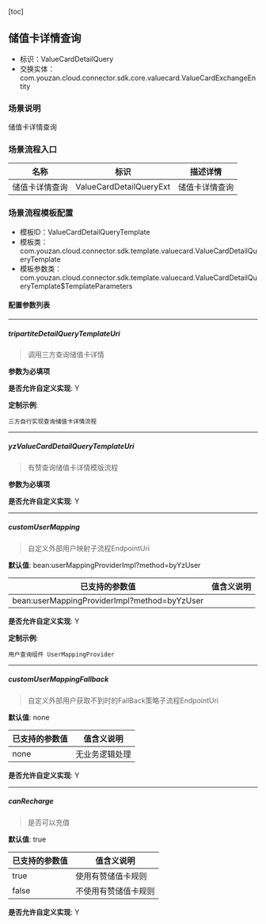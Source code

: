 [toc]

## 储值卡详情查询
- 标识：ValueCardDetailQuery
- 交换实体：com.youzan.cloud.connector.sdk.core.valuecard.ValueCardExchangeEntity
### 场景说明
储值卡详情查询
### 场景流程入口

名称 | 标识 | 描述详情
---|---|---
储值卡详情查询 | ValueCardDetailQueryExt | 储值卡详情查询

### 场景流程模板配置
- 模板ID：ValueCardDetailQueryTemplate
- 模板类：com.youzan.cloud.connector.sdk.template.valuecard.ValueCardDetailQueryTemplate
- 模板参数类：com.youzan.cloud.connector.sdk.template.valuecard.ValueCardDetailQueryTemplate$TemplateParameters

#### 配置参数列表

---
##### tripartiteDetailQueryTemplateUri
> 调用三方查询储值卡详情

**参数为必填项**


**是否允许自定义实现**: Y


**定制示例**:
```
三方自行实现查询储值卡详情流程
```
---
##### yzValueCardDetailQueryTemplateUri
> 有赞查询储值卡详情模版流程

**参数为必填项**


**是否允许自定义实现**: Y

---
##### customUserMapping
> 自定义外部用户映射子流程EndpointUri

**默认值**: bean:userMappingProviderImpl?method=byYzUser

已支持的参数值 | 值含义说明
---|---
bean:userMappingProviderImpl?method=byYzUser | 

**是否允许自定义实现**: Y


**定制示例**:
```
用户查询组件 UserMappingProvider
```
---
##### customUserMappingFallback
> 自定义外部用户获取不到时的FallBack策略子流程EndpointUri

**默认值**: none

已支持的参数值 | 值含义说明
---|---
none | 无业务逻辑处理

**是否允许自定义实现**: Y

---
##### canRecharge
> 是否可以充值

**默认值**: true

已支持的参数值 | 值含义说明
---|---
true | 使用有赞储值卡规则
false | 不使用有赞储值卡规则

**是否允许自定义实现**: Y


